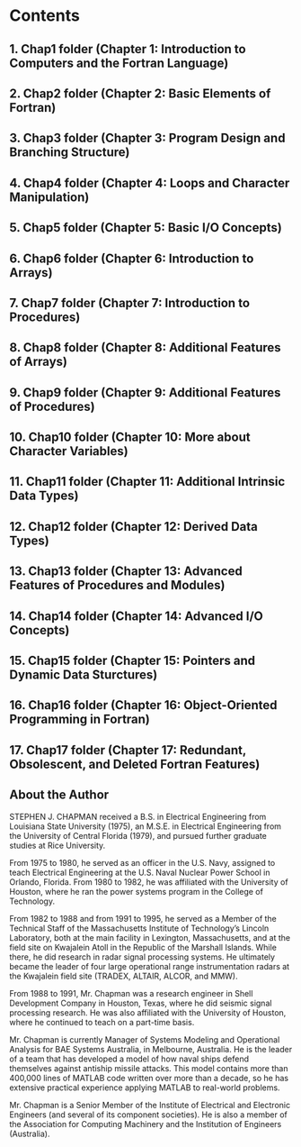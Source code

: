 # Contents
## 1.  Chap1 folder  (Chapter 1: Introduction to Computers and the Fortran Language)
## 2.  Chap2 folder  (Chapter 2: Basic Elements of Fortran)
## 3.  Chap3 folder  (Chapter 3: Program Design and Branching Structure)
## 4.  Chap4 folder  (Chapter 4: Loops and Character Manipulation)
## 5.  Chap5 folder  (Chapter 5: Basic I/O Concepts)
## 6.  Chap6 folder  (Chapter 6: Introduction to Arrays)
## 7.  Chap7 folder  (Chapter 7: Introduction to Procedures)
## 8.  Chap8 folder  (Chapter 8: Additional Features of Arrays)
## 9.  Chap9 folder  (Chapter 9: Additional Features of Procedures)
## 10. Chap10 folder (Chapter 10: More about Character Variables)
## 11. Chap11 folder (Chapter 11: Additional Intrinsic Data Types)
## 12. Chap12 folder (Chapter 12: Derived Data Types)
## 13. Chap13 folder (Chapter 13: Advanced Features of Procedures and Modules)
## 14. Chap14 folder (Chapter 14: Advanced I/O Concepts)
## 15. Chap15 folder (Chapter 15: Pointers and Dynamic Data Sturctures)
## 16. Chap16 folder (Chapter 16: Object-Oriented Programming in Fortran)
## 17. Chap17 folder (Chapter 17: Redundant, Obsolescent, and Deleted Fortran Features)

## About the Author
STEPHEN J. CHAPMAN received a B.S. in Electrical Engineering from Louisiana State University (1975), an M.S.E. in Electrical Engineering from the University of Central Florida (1979), and pursued further graduate studies at Rice University.

From 1975 to 1980, he served as an officer in the U.S. Navy, assigned to teach Electrical Engineering at the U.S. Naval Nuclear Power School in Orlando, Florida. From 1980 to 1982, he was affiliated with the University of Houston, where he ran the power systems program in the College of Technology.

From 1982 to 1988 and from 1991 to 1995, he served as a Member of the Technical Staff of the Massachusetts Institute of Technology’s Lincoln Laboratory, both at the main facility in Lexington, Massachusetts, and at the field site on Kwajalein Atoll in the Republic of the Marshall Islands. While there, he did research in radar signal processing systems. He ultimately became the leader of four large operational range instrumentation radars at the Kwajalein field site (TRADEX, ALTAIR, ALCOR, and MMW).

From 1988 to 1991, Mr. Chapman was a research engineer in Shell Development Company in Houston, Texas, where he did seismic signal processing research. He was also affiliated with the University of Houston, where he continued to teach on a part-time basis.

Mr. Chapman is currently Manager of Systems Modeling and Operational Analysis for BAE Systems Australia, in Melbourne, Australia. He is the leader of a team that has developed a model of how naval ships defend themselves against antiship missile attacks. This model contains more than 400,000 lines of MATLAB code written over more than a decade, so he has extensive practical experience applying MATLAB to real-world problems.

Mr. Chapman is a Senior Member of the Institute of Electrical and Electronic Engineers (and several of its component societies). He is also a member of the Association for Computing Machinery and the Institution of Engineers (Australia).
